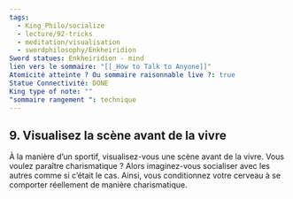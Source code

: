 ```yaml
---
tags:
  - King_Philo/socialize
  - lecture/92-tricks
  - meditation/visualisation
  - swordphilosophy/Enkheiridion
Sword statues: Enkheiridion - mind
lien vers le sommaire: "[[_How to Talk to Anyone]]"
Atomicité atteinte ? Ou sommaire raisonnable live ?: true
Statue Connectivité: DONE
King type of note: ""
"sommaire rangement ": technique
---
```

## 9. Visualisez la scène avant de la vivre

À la manière d’un sportif, visualisez-vous une scène avant de la vivre. 
Vous voulez paraître charismatique ? Alors imaginez-vous socialiser avec les autres comme si c’était le cas. Ainsi, vous conditionnez votre cerveau à se comporter réellement de manière charismatique.
